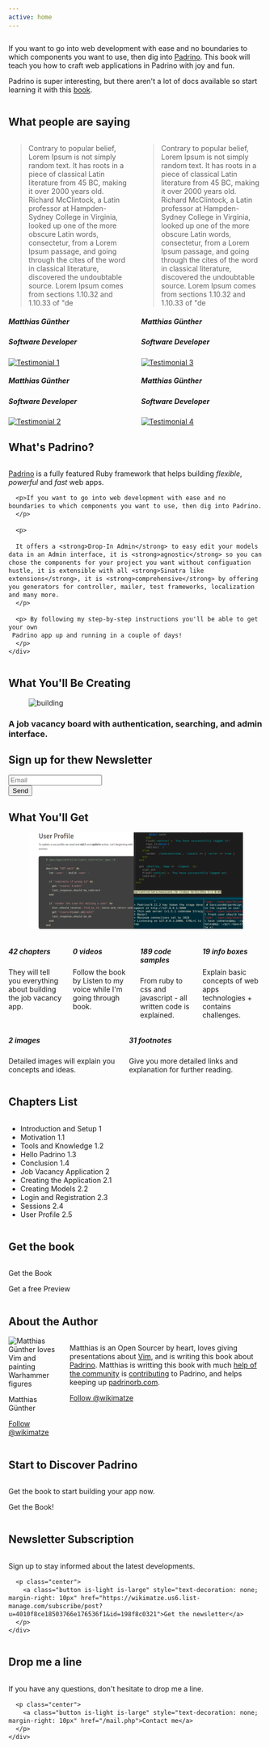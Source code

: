 ```yaml
---
active: home
---
```

<section>
  <div class="columns">
    <div class="column is-12">
      <p>
        If you want to go into web development with ease and no boundaries to which
        components you want to use, then dig into <a href="http://padrinorb.com/">Padrino</a>.
        This book will teach you how to craft web applications in Padrino with joy and fun.
      </p>
      <p>
        Padrino is super interesting, but there aren't a lot of docs available so start learning it with this <a href="https://www.softcover.io/books/wikimatze/padrinobook">book</a>.
      </p>
    </div>
  </div>
</section>

<section id="testimonials" class="hide">
  <h2>What people are saying</h2>
  <div class="columns">
    <div class="column is-6 testimonial">
      <blockquote>
        <i class="fas fa-quote-right fa-sm"></i>
        Contrary to popular belief, Lorem Ipsum is not simply random text. It has roots in a piece of classical Latin literature from 45 BC, making it over 2000 years old. Richard McClintock, a Latin professor at Hampden-Sydney College in Virginia, looked up one of the more obscure Latin words, consectetur, from a Lorem Ipsum passage, and going through the cites of the word in classical literature, discovered the undoubtable source. Lorem Ipsum comes from sections 1.10.32 and 1.10.33 of "de
        <i class="fas fa-quote-left fa-sm"></i>
      </blockquote>
      <div class="quoted">
        <div class="is-pulled-right is-hidden-mobile">
          <h5 class="name">Matthias Günther</h5>
          <h5 class="position">Software Developer</h5>
        </div>
        <div class="is-pulled-right is-hidden-mobile">
          <a class="portrait" href="http://www.gander.io/">
            <img src="https://c1.staticflickr.com/1/305/30960365443_dc82235ae2_q.jpg" alt="Testimonial 1">
          </a>
        </div>
        <div class="center mobile-space is-hidden-tablet">
          <h5 class="name">Matthias Günther</h5>
          <h5 class="position">Software Developer</h5>
        </div>
        <div class="center mobile-space is-hidden-tablet">
          <a class="portrait" href="http://www.gander.io/">
            <img src="https://c1.staticflickr.com/1/305/30960365443_dc82235ae2_q.jpg" alt="Testimonial 2">
          </a>
        </div>
      </div>
    </div>
    <div class="column is-6 testimonial">
      <blockquote>
        <i class="fas fa-quote-right fa-sm"></i>
        Contrary to popular belief, Lorem Ipsum is not simply random text. It has roots in a piece of classical Latin literature from 45 BC, making it over 2000 years old. Richard McClintock, a Latin professor at Hampden-Sydney College in Virginia, looked up one of the more obscure Latin words, consectetur, from a Lorem Ipsum passage, and going through the cites of the word in classical literature, discovered the undoubtable source. Lorem Ipsum comes from sections 1.10.32 and 1.10.33 of "de
        <i class="fas fa-quote-left fa-sm"></i>
      </blockquote>
      <div class="quoted">
        <div class="is-pulled-right is-hidden-mobile">
          <h5 class="name">Matthias Günther</h5>
          <h5 class="position">Software Developer</h5>
        </div>
        <div class="is-pulled-right is-hidden-mobile">
          <a class="portrait" href="http://www.gander.io/">
            <img src="https://pbs.twimg.com/profile_images/814020419334311936/Ufc1etJh_400x400.jpg" alt="Testimonial 3">
          </a>
        </div>
        <div class="center mobile-space is-hidden-tablet">
          <h5 class="name">Matthias Günther</h5>
          <h5 class="position">Software Developer</h5>
        </div>
        <div class="center mobile-space is-hidden-tablet">
          <a class="portrait" href="http://www.gander.io/">
            <img src="https://pbs.twimg.com/profile_images/814020419334311936/Ufc1etJh_400x400.jpg" alt="Testimonial 4">
          </a>
        </div>
      </div>
    </div>
  </div>
</section>

<section id="padrino">
  <h2>What's Padrino?</h2>
  <div class="columns">
    <div class="column is-12">
      <p class="intro">
        <a href="http://padrinorb.com/" title="Padrino">Padrino</a> is a fully featured Ruby framework that helps
        building <i>flexible</i>, <i>powerful</i> and <i>fast</i> web apps.
      </p>

      <p>If you want to go into web development with ease and no boundaries to which components you want to use, then dig into Padrino.
      </p>

      <p>

      It offers a <strong>Drop-In Admin</strong> to easy edit your models data in an Admin interface, it is <strong>agnostic</strong> so you can chose the components for your project you want without configuation hustle, it is extensible with all <strong>Sinatra like extensions</strong>, it is <strong>comprehensive</strong> by offering you generators for controller, mailer, test frameworks, localization and many more.
      </p>

      <p> By following my step-by-step instructions you'll be able to get your own
     Padrino app up and running in a couple of days!
      </p>
    </div>
  </div>
</section>

<section id="building" class="hide">
  <h2>What You'll Be Creating</h2>
  <figure class="image is-square">
    <img src="https://picsum.photos/1202/1202?image=877" alt="building">
  </figure>
  <h3>A job vacancy board with authentication, searching, and admin interface.</h3>
</section>

<section id="newsletter-signup" class="is-hidden-tablet">
  <h2>Sign up for thew Newsletter</h2>
  <div class="columns">
    <div class="column is-12">
      <form action="https://wikimatze.us6.list-manage.com/subscribe/post?u=4010f8ce18503766e176536f1&amp;id=198f8c0321" method="post" id="mc-embedded-subscribe-form" name="mc-embedded-subscribe-form" class="validate" target="_blank" novalidate>
        <div class="field">
          <div class="control has-icons-left">
            <input class="input" id="mce-EMAIL" name="EMAIL" placeholder="Email" value="" type="email" required>
            <span class="icon is-small is-left">
              <i class="fas fa-envelope"></i>
            </span>
          </div>
        </div>
        <div class="field is-grouped">
          <div class="control">
            <button type="submit" value="Subscribe" name="subscribe" id="mc-embedded-subscribe" class="button is-large is-link">Send</button>
          </div>
        </div>
      </form>
    </div>
  </div>
</section>

<section id="getting">
  <h2>What You'll Get</h2>
  <figure class="image get">
    <img src="/images/get.png" alt="What you can get from the book">
  </figure>
  <div class="columns">
    <div class="column is-4">
      <div class="feature">
        <i class="far fa-copy fa-2x"></i>
        <h5>42 chapters</h5>
        <p>
          They will tell you everything about building the job vacancy app.
        </p>
      </div>
    </div>
    <div class="column is-4 hide">
      <div class="feature">
        <i class="far far fa-file-video fa-2x"></i>
        <h5>0 videos</h5>
        <p>
          Follow the book by Listen to my voice while I'm going through book.
        </p>
      </div>
    </div>
    <div class="column is-4">
      <div class="feature">
        <i class="far fa-file-code fa-2x"></i>
        <h5>189 code samples</h5>
        <p>
          From ruby to css and javascript - all written code is explained.
        </p>
      </div>
    </div>
    <div class="column is-4">
     <div class="feature">
        <i class="far fa-file-alt fa-2x"></i>
        <h5>19 info boxes</h5>
        <p>
          Explain basic concepts of web apps technologies + contains challenges.
        </p>
      </div>
    </div>
  </div>
  <div class="columns">
    <div class="column is-4">
      <div class="feature">
        <i class="far fa-file-image fa-2x"></i>
        <h5>2 images</h5>
        <p>
          Detailed images will explain you concepts and ideas.
        </p>
      </div>
    </div>
    <div class="column is-4">
      <div class="feature">
        <i class="far fa-sticky-note fa-2x"></i>
        <h5>31 footnotes</h5>
        <p>
          Give you more detailed links and explanation for further reading.
        </p>
      </div>
    </div>
  </div>
</section>

<section id="chapters">
  <h2>Chapters List</h2>
  <div class="columns">
    <div class="column is-10">
      <ul class="list">
        <li>
          Introduction and Setup
          <span class="chapter-number">1</span>
        </li>
        <li>
          <span class="subchapter">Motivation</span>
          <span class="chapter-number">1.1</span>
        </li>
        <li>
          <span class="subchapter">Tools and Knowledge</span>
          <span class="chapter-number">1.2</span>
        </li>
        <li>
          <span class="subchapter">Hello Padrino</span>
          <span class="chapter-number">1.3</span>
        </li>
        <li>
          <span class="subchapter">Conclusion</span>
          <span class="chapter-number">1.4</span>
        </li>
        <li>
          Job Vacancy Application
          <span class="chapter-number">2</span>
        </li>
        <li>
          <span class="subchapter">Creating the Application</span>
          <span class="chapter-number">2.1</span>
        </li>
        <li>
          <span class="subchapter">Creating Models</span>
          <span class="chapter-number">2.2</span>
        </li>
        <li>
          <span class="subchapter">Login and Registration</span>
          <span class="chapter-number">2.3</span>
        </li>
        <li>
          <span class="subchapter">Sessions</span>
          <span class="chapter-number">2.4</span>
        </li>
        <li>
          <span class="subchapter">User Profile</span>
          <span class="chapter-number">2.5</span>
        </li>
      </ul>
    </div>
  </div>
</section>

<section id="buy" class="is-hidden-tablet">
  <h2>Get the book</h2>
  <div class="columns">
    <div class="column is-12 center">
    <p>
      <a class="button is-danger is-large" style="text-decoration: none; margin-right: 10px" href="https://www.softcover.io/books/wikimatze/padrinobook#pricing">Get the Book</a>
    </p>
    <p>
      <a class="button is-success is-big" style="text-decoration: none;" href="http://eepurl.com/Wskif">Get a free Preview</a>
    </p>
    </div>
  </div>
</section>

<section id="author">
  <h2>About the Author</h2>
  <div class="columns">
    <div class="column is-2">
      <img src="https://c1.staticflickr.com/1/305/30960365443_dc82235ae2_q.jpg" class="center image circle" alt="Matthias Günther loves Vim and painting Warhammer figures">
      <p class="center name is-hidden-tablet">
        Matthias Günther
      </p>
      <p class="center is-hidden-tablet">
        <a href="https://twitter.com/wikimatze">Follow @wikimatze</a>
      </p>
    </div>
    <div class="column is-10">
      <p>Matthias is an Open Sourcer by heart, loves giving presentations about
      <a href="http://www.vim.org/" title="Vim">Vim</a>, and is writing this book about
      <a href="http://www.padrinorb.com/" title="Padrino">Padrino</a>.
      Matthias is writting this book with much
      <a href="https://github.com/wikimatze/padrino-book/issues?page=1&state=closed" title="help of the Padrino community">help of the community</a>
      is <a href="https://github.com/padrino/padrino-framework/contributors" title="Contributing to Padrino">contributing</a> to Padrino, and helps
      keeping up <a href="http://padrinorb.com/" title="Padrino website">padrinorb.com</a>.
      </p>
      <p class="is-hidden-mobile">
        <a href="https://twitter.com/wikimatze">Follow @wikimatze</a>
      </p>
    </div>
  </div>
</section>

<section id="starting-time">
  <h2>Start to Discover Padrino</h2>
  <div class="columns">
    <div class="column is-12">
      <p class="center">
        Get the book to start building your app now.
      </p>
      <p class="center">
        <a class="button is-light is-large" style="text-decoration: none; margin-right: 10px" href="https://www.softcover.io/books/wikimatze/padrinobook#pricing">Get the Book!</a>
      </p>
    </div>
  </div>
</section>

<section id="newsletter">
  <h2>Newsletter Subscription</h2>
  <div class="columns">
    <div class="column is-12">
      <p class="center">Sign up to stay informed about the latest developments.
      </p>

      <p class="center">
        <a class="button is-light is-large" style="text-decoration: none; margin-right: 10px" href="https://wikimatze.us6.list-manage.com/subscribe/post?u=4010f8ce18503766e176536f1&id=198f8c0321">Get the newsletter</a>
      </p>
    </div>
  </div>
</section>

<section id="contact">
  <h2>Drop me a line</h2>
  <div class="columns">
    <div class="column is-12">
      <p class="center">If you have any questions, don't hesitate to drop me a line.</p>

      <p class="center">
        <a class="button is-light is-large" style="text-decoration: none; margin-right: 10px" href="/mail.php">Contact me</a>
      </p>
    </div>
  </div>
</section>
